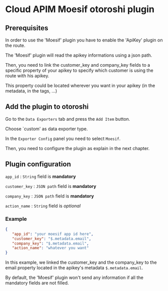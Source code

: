 # Cloud APIM Moesif otoroshi plugin

## Prerequisites
In order to use the 'Moesif' plugin you have to enable the 'ApiKey' plugin on the route.

The 'Moesif' plugin will read the apikey informations using a json path.

Then, you need to link the customer_key and company_key fields to
a specific property of your apikey to specify which customer is using the route with his apikey.

This property could be located wherever you want in your apikey (in the metadata, in the tags, ...)

## Add the plugin to otoroshi

Go to the `Data Exporters` tab and press the `Add Item` button.

Choose `custom' as data exporter type.

In the `Exporter Config` panel you need to select `Moesif`.

Then, you need to configure the plugin as explain in the next chapter.


## Plugin configuration

`app_id` : `String` field is **mandatory**

`customer_key` : `JSON path` field is **mandatory**

`company_key` : `JSON path` field is **mandatory**

`action_name` : `String` field is _optional_

### Example

 ```json
{
    "app_id": "your moesif app id here", 
    "customer_key": "$.metadata.email",
    "company_key": "$.metadata.email",
    "action_name": "whatever you want" 
}
```

In this example, we linked the customer_key and the company_key to the email property located in the apikey's metadata `$.metadata.email`.

By default, the 'Moesif' plugin won't send any information if all the mandatory fields are not filled.